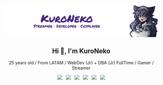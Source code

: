 ![Banner](https://raw.githubusercontent.com/imkuroneko/imkuroneko/main/banner.png)

<h2 align="center"> Hi 👋, I'm KuroNeko </h2>

<p align="center">
    25 years old / From LATAM / WebDev (Jr) + DBA (Jr) FullTime / Gamer / Streamer
</p>

<p align="center">
    <a target="_blank" href="https://kuroneko.im"><img src="https://img.shields.io/badge/🌎-Web & Portfolio-ff69b4"/></a> &nbsp;
    <a target="_blank" href="https://twitter.com/im_kuroneko"><img src="https://img.shields.io/badge/💬-Twitter-00acee"/></a> &nbsp;
    <a target="_blank" href="https://instagram.com/imkuroneko"><img src="https://img.shields.io/badge/🌆-Instagram-8a3ab9"/></a> &nbsp;
    <a target="_blank" href="https://twitch.tv/kuronekojs"><img src="https://img.shields.io/badge/🎥-Twitch-6441a5"/></a> &nbsp;
    <a target="_blank" href="https://keybase.io/imkuroneko"><img src="https://img.shields.io/badge/🔐-Keybase-3663ea"/></a> &nbsp;
    <a target="_blank" href="https://ko-fi.com/imkuroneko"><img src="https://img.shields.io/badge/☕-Ko--fi-25c8f5"/></a>
</p>
